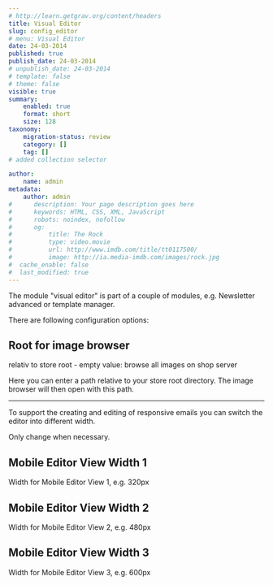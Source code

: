 ```yaml
---
# http://learn.getgrav.org/content/headers
title: Visual Editor
slug: config_editor
# menu: Visual Editor
date: 24-03-2014
published: true
publish_date: 24-03-2014
# unpublish_date: 24-03-2014
# template: false
# theme: false
visible: true
summary:
    enabled: true
    format: short
    size: 128
taxonomy:
    migration-status: review
    category: []
    tag: []
# added collection selector

author:
    name: admin
metadata:
    author: admin
#      description: Your page description goes here
#      keywords: HTML, CSS, XML, JavaScript
#      robots: noindex, nofollow
#      og:
#          title: The Rock
#          type: video.movie
#          url: http://www.imdb.com/title/tt0117500/
#          image: http://ia.media-imdb.com/images/rock.jpg
#  cache_enable: false
#  last_modified: true
---
```


The module "visual editor" is part of a couple of modules, e.g. Newsletter advanced or template manager.

There are following configuration options:

## Root for image browser

relativ to store root - empty value: browse all images on shop server

Here you can enter a path relative to your store root directory. The image browser will then open with this path.

- - - - - -

To support the creating and editing of responsive emails you can switch the editor into different width.

Only change when necessary.

## Mobile Editor View Width 1

Width for Mobile Editor View 1, e.g. 320px

## Mobile Editor View Width 2

Width for Mobile Editor View 2, e.g. 480px

## Mobile Editor View Width 3

Width for Mobile Editor View 3, e.g. 600px

